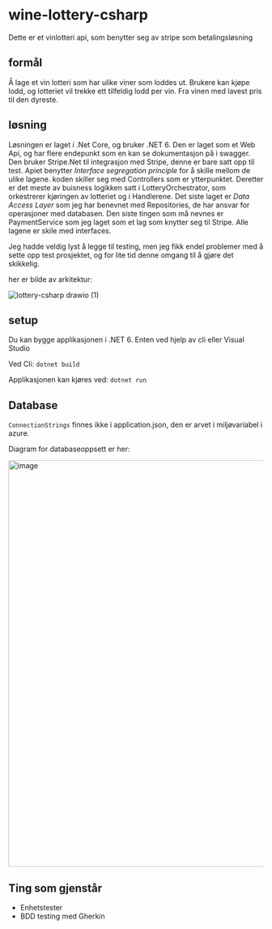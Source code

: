 # wine-lottery-csharp
Dette er et vinlotteri api, som benytter seg av stripe som betalingsløsning

## formål
Å lage et vin lotteri som har ulike viner som loddes ut. Brukere kan kjøpe lodd, og lotteriet vil trekke ett tilfeldig lodd per vin. Fra vinen med lavest pris til den dyreste. 

## løsning
Løsningen er laget i .Net Core, og bruker .NET 6. Den er laget som et Web Api, og har flere endepunkt som en kan se dokumentasjon på i swagger. Den bruker Stripe.Net til integrasjon med Stripe, denne er bare satt opp til test. Apiet benytter *Interface segregation principle* for å skille mellom de ulike lagene. koden skiller seg med Controllers som er ytterpunktet. Deretter er det meste av buisness logikken satt i LotteryOrchestrator, som orkestrerer kjøringen av lotteriet og i Handlerene. Det siste laget er *Data Access Layer* som jeg har benevnet med Repositories, de har ansvar for operasjoner med databasen. Den siste tingen som må nevnes er PaymentService som jeg laget som et lag som knytter seg til Stripe. Alle lagene er skile med interfaces. 

Jeg hadde veldig lyst å legge til testing, men jeg fikk endel problemer med å sette opp test prosjektet, og for lite tid denne omgang til å gjøre det skikkelig.

her er bilde av arkitektur: 

![lottery-csharp drawio (1)](https://user-images.githubusercontent.com/16582039/233932316-ade9e130-9cd2-4bec-bea5-dcb5dd569316.png)

## setup
Du kan bygge applikasjonen i .NET 6. Enten ved hjelp av cli eller Visual Studio

Ved Cli:
 ```dotnet build ```
 
 Applikasjonen kan kjøres ved:
 ``` dotnet run ```
 
 ## Database 
 ```ConnectionStrings``` finnes ikke i application.json, den er arvet i miljøvariabel i azure. 
 
 Diagram for databaseoppsett er her: 

 <img width="803" alt="image" src="https://user-images.githubusercontent.com/16582039/234012633-0a453097-71b5-4a70-b47d-20b6e2df8cb9.png">
 
 ## Ting som gjenstår
  - Enhetstester
  - BDD testing med Gherkin

